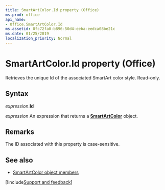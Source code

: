 ```yaml
---
title: SmartArtColor.Id property (Office)
ms.prod: office
api_name:
- Office.SmartArtColor.Id
ms.assetid: 8fc72fa0-b896-50d4-eeba-eedca08be21c
ms.date: 01/25/2019
localization_priority: Normal
---
```



# SmartArtColor.Id property (Office)

Retrieves the unique Id of the associated SmartArt color style. Read-only.


## Syntax

_expression_.**Id**

_expression_ An expression that returns a **[SmartArtColor](Office.SmartArtColor.md)** object.


## Remarks

The ID associated with this property is case-sensitive.


## See also

- [SmartArtColor object members](overview/Library-Reference/smartartcolor-members-office.md)



[!include[Support and feedback](~/includes/feedback-boilerplate.md)]